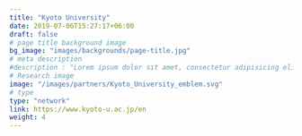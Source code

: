 ```yaml
---
title: "Kyoto University"
date: 2019-07-06T15:27:17+06:00
draft: false
# page title background image
bg_image: "images/backgrounds/page-title.jpg"
# meta description
#description : "Lorem ipsum dolor sit amet, consectetur adipisicing elit, sed do eiusmod tempor incididunt ut labore. dolore magna aliqua. Ut enim ad minim veniam, quis nostrud."
# Research image
image: "/images/partners/Kyoto_University_emblem.svg"
# type
type: "network"
link: https://www.kyoto-u.ac.jp/en
weight: 4
---
```

